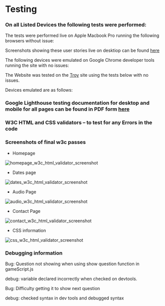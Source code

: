 # Testing

### On all Listed Devices the following tests were performed:

The tests were performed live on Apple Macbook Pro running the following browsers without issue:


Screenshots showing these user stories live on desktiop can be found [here](!)

The following devices were emulated on Google Chrome developer tools running the site with no issues:


The Website was tested on the [Troy](http://troy.labs.daum.net/) site using the tests below with no issues.

Devices emulated are as follows:


### Google Lighthouse testing documentation for desktop and mobile for all pages can be found in PDF form [here](!)



### W3C HTML and CSS validators – to test for any Errors in the code

### Screenshots of final w3c passes

- Homepage

![homepage_w3c_html_validator_screenshot](!)

- Dates page

![dates_w3c_html_validator_screenshot](!)

- Audio Page

![audio_w3c_html_validator_screenshot](!)

- Contact Page

![contact_w3c_html_validator_screenshot](!)

- CSS information

![css_w3c_html_validator_screenshot](!)

### Debugging information

Bug: Question not showing when using show question function in gameScript.js

debug: variable declared incorrectly when checked on devtools.

Bug: Difficulty getting it to show next question

debug: checked syntax in dev tools and debugged syntax